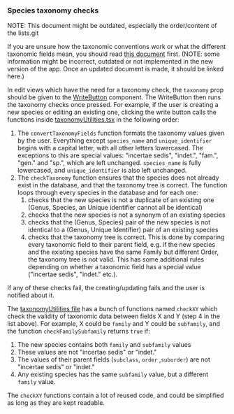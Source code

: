 ### Species taxonomy checks

NOTE: This document might be outdated, especially the order/content of the lists.git

If you are unsure how the taxonomic conventions work or what the different taxonomic fields mean, you should read [this document](https://github.com/nowcommunity/NOW-Django/wiki/Data-Conventions%3A-Taxonomic-Fields) first. (NOTE: some information might be incorrect, outdated or not implemented in the new version of the app. Once an updated document is made, it should be linked here.)

In edit views which have the need for a taxonomy check, the `taxonomy` prop should be given to the [WriteButton](../../frontend/src/components/DetailView/components.tsx) component. The WriteButton then runs the taxonomy checks once pressed. For example, if the user is creating a new species or editing an existing one, clicking the write button calls the functions inside [taxonomyUtilities.tsx](../../frontend/src/util/taxonomyUtilities.tsx) in the following order:

1. The `convertTaxonomyFields` function formats the taxonomy values given by the user. Everything except `species_name` and `unique_identifier` begins with a capital letter, with all other letters lowercased. The exceptions to this are special values: "incertae sedis", "indet.", "fam.", "gen." and "sp.", which are left unchanged. `species_name` is fully lowercased, and `unique_identifier` is also left unchanged.
2. The `checkTaxonomy` function ensures that the species does not already exist in the database, and that the taxonomy tree is correct. The function loops through every species in the database and for each one:
   1. checks that the new species is not a duplicate of an existing one (Genus, Species, an Unique identifier cannot all be identical)
   2. checks that the new species is not a synonym of an existing species
   3. checks that the (Genus, Species) pair of the new species is not identical to a (Genus, Unique Identifier) pair of an existing species
   4. checks that the taxonomy tree is correct. This is done by comparing every taxonomic field to their parent field, e.g. if the new species and the existing species have the same Family but different Order, the taxonomy tree is not valid. This has some additional rules depending on whether a taxonomic field has a special value ("incertae sedis", "indet." etc.).

If any of these checks fail, the creating/updating fails and the user is notified about it.

The [taxonomyUtilities file](../../frontend/src/util/taxonomyUtilities.tsx) has a bunch of functions named `checkXY` which check the validity of taxonomic data between fields X and Y (step 4 in the list above). For example, X could be `family` and Y could be `subfamily`, and the function `checkFamilySubfamily` returns `true` if:

1. The new species contains both `family` and `subfamily` values
2. These values are not "incertae sedis" or "indet."
3. The values of their parent fields (`subclass`, `order` ,`suborder`) are not "incertae sedis" or "indet."
4. Any existing species has the same `subfamily` value, but a different `family` value.

The `checkXY` functions contain a lot of reused code, and could be simplified as long as they are kept readable.
